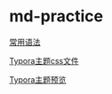 # md-practice

[常用语法](./docs/markdown-template.md)

[Typora主题css文件](./static/mytheme.css)

[Typora主题预览](./docs/test-theme.html)



